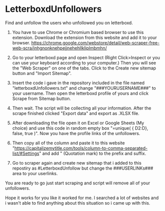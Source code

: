 # LetterboxdUnfollowers
Find and unfollow the users who unfollowed you on letterboxd.

1) You have to use Chrome or Chromium based browser to use this extension. Download the extension from this website and add it to your browser.
https://chrome.google.com/webstore/detail/web-scraper-free-web-scra/jnhgnonknehpejjnehehllkliplmbmhn/

2) Go to your letterboxd page and open Inspect (Right Click>Inspect or you can use your keyboard according to your computer.) Then you will see the "Web Scraper" on one of the tabs. Click to the Create new sitemap button and "Import Sitemap".

3) Insert the code i gave in the repository included in the file named "letterboxdUnfollowers.txt" and change "###YOURUSERNAME###" to your username. Then open the letterboxd profile of yours and click Scrape from Sitemap button. 

4) Then wait. The script will be collecting all your information. After the scrape finished clicked "Export data" and export as .XLSX file.

5) After downloading the file open it on Excel or Google Sheets (My choice) and use this code in random empty box "=unique( { D2:D}, false, true )". Now you have the profile links of the unfollowers.

6) Then copy all of the column and paste it to this website "https://capitalizemytitle.com/tools/column-to-comma-separated-list/#Settings" and add " (Quotation mark) to the prefix and suffix.

7) Go to scraper again and create new sitemap that i added to this repostiry as #LetterboxdUnfollow but change the ###USERLINKs### area to your userlinks. 

You are ready to go just start scraping and script will remove all of your unfollowers.

Hope it works for you like it worked for me.
I searched a lot of websites and i wasn't able to find anything about this situation so i came up with this. 

